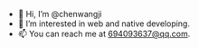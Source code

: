 - 👋 Hi, I’m @chenwangji
- 👀 I’m interested in web and native developing.
- 📫 You can reach me at 694093637@qq.com.

